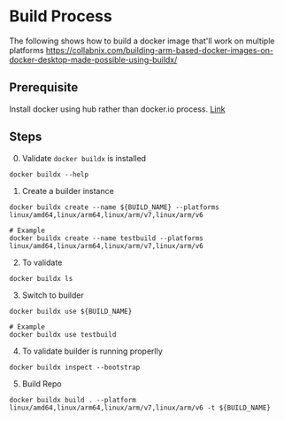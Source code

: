 # Build Process
The following shows how to build a docker image that'll work on multiple platforms 
https://collabnix.com/building-arm-based-docker-images-on-docker-desktop-made-possible-using-buildx/

## Prerequisite
Install docker using hub rather than docker.io process. [Link](install_docker.sh) 

## Steps
0. Validate `docker buildx` is installed 
```
docker buildx --help
```

1. Create a builder instance 
```
docker buildx create --name ${BUILD_NAME} --platforms linux/amd64,linux/arm64,linux/arm/v7,linux/arm/v6 

# Example
docker buildx create --name testbuild --platforms linux/amd64,linux/arm64,linux/arm/v7,linux/arm/v6 
```

2. To validate 
```
docker buildx ls 
```

3. Switch to builder
```
docker buildx use ${BUILD_NAME} 

# Example 
docker buildx use testbuild 
```

4. To validate builder is running properlly 
```
docker buildx inspect --bootstrap
```

5. Build Repo
```
docker buildx build . --platform linux/amd64,linux/arm64,linux/arm/v7,linux/arm/v6 -t ${BUILD_NAME} 
```

